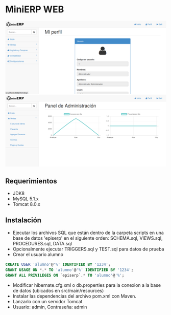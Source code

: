 # MiniERP WEB

![Panel principal de administrador](screenshot_admin.png)
![Panel principal de Vendedor](screenshot_vendedor.png)

## Requerimientos

- JDK8
- MySQL 5.1.x
- Tomcat 8.0.x

## Instalación

- Ejecutar los archivos SQL que están dentro de la carpeta scripts en una base de datos 'episerp' en el siguiente orden: SCHEMA.sql, VIEWS.sql, PROCEDURES.sql, DATA.sql
- Opcionalmente ejecutar TRIGGERS.sql y TEST.sql para datos de prueba
- Crear el usuario alumno
``` sql
CREATE USER 'alumno'@'%' IDENTIFIED BY '1234';
GRANT USAGE ON *.* TO 'alumno'@'%' IDENTIFIED BY '1234';
GRANT ALL PRIVILEGES ON `episerp`.* TO 'alumno'@'%';
```
- Modificar hibernate.cfg.xml o db.properties para la conexion a la base de datos (ubicados en src/main/resources)
- Instalar las dependencias del archivo pom.xml con Maven.
- Lanzarlo con un servidor Tomcat
- Usuario: admin, Contraseña: admin
